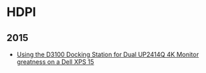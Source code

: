 HDPI
====

2015
----
* [Using the D3100 Docking Station for Dual UP2414Q 4K Monitor greatness on a Dell XPS 15](blog/2015/02/dell-xps-up24114q-d3100-dual-4k-monitors.md)
